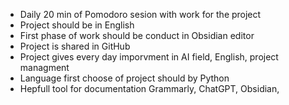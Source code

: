 - Daily 20 min of Pomodoro sesion with work for the project
- Project should be in English
- First phase of work should be conduct in Obsidian editor
- Project is shared in GitHub
- Project gives every day imporvment in AI field, English, project managment
- Language first choose of project should by Python
- Hepfull tool for documentation Grammarly, ChatGPT, Obsidian,
